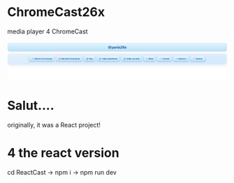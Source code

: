 # ChromeCast26x
media player 4 ChromeCast

![ScreenShot](./image.png)

# Salut....
originally, it was a React project!

# 4 the react version
cd ReactCast -> npm i -> npm run dev
